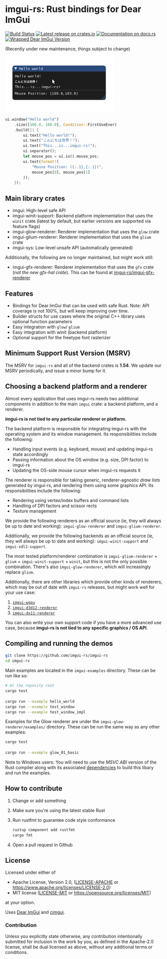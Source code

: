 # imgui-rs: Rust bindings for Dear ImGui

[![Build Status](https://github.com/imgui-rs/imgui-rs/workflows/ci/badge.svg)](https://github.com/imgui-rs/imgui-rs/actions)
[![Latest release on crates.io](https://img.shields.io/crates/v/imgui.svg)](https://crates.io/crates/imgui)
[![Documentation on docs.rs](https://docs.rs/imgui/badge.svg)](https://docs.rs/imgui)
[![Wrapped Dear ImGui Version](https://img.shields.io/badge/Dear%20ImGui%20Version-1.84.2-blue.svg)](https://github.com/ocornut/imgui)

(Recently under new maintenance, things subject to change)

![Hello world](hello_world.png)

```rust
ui.window("Hello world")
    .size([300.0, 100.0], Condition::FirstUseEver)
    .build(|| {
        ui.text("Hello world!");
        ui.text("こんにちは世界！");
        ui.text("This...is...imgui-rs!");
        ui.separator();
        let mouse_pos = ui.io().mouse_pos;
        ui.text(format!(
            "Mouse Position: ({:.1},{:.1})",
            mouse_pos[0], mouse_pos[1]
        ));
    });
```

## Main library crates

- imgui: High-level safe API
- imgui-winit-support: Backend platform implementation that uses the `winit`
  crate (latest by default, but earlier versions are supported via feature flags)
- imgui-glow-renderer: Renderer implementation that uses the `glow` crate
- imgui-glium-renderer: Renderer implementation that uses the `glium` crate
- imgui-sys: Low-level unsafe API (automatically generated)

Additionally, the following are no longer maintained, but might work still:

- imgui-gfx-renderer: Renderer implementation that uses the `gfx` crate (_not
   the new gfx-hal crate_). This can be found at [imgui-rs/imgui-gfx-renderer](https://github.com/imgui-rs/imgui-gfx-renderer)

## Features

- Bindings for Dear ImGui that can be used with safe Rust. Note: API coverage
  is not 100%, but will keep improving over time.
- Builder structs for use cases where the original C++ library uses optional
  function parameters
- Easy integration with `glow`/ `glium`
- Easy integration with winit (backend platform)
- Optional support for the freetype font rasterizer

## Minimum Support Rust Version (MSRV)

The MSRV for `imgui-rs` and all of the backend crates is **1.54**. We update our MSRV periodically, and issue a minor bump for it.

## Choosing a backend platform and a renderer

Almost every application that uses imgui-rs needs two additional components in
addition to the main `imgui` crate: a backend platform, and a renderer.

**imgui-rs is not tied to any particular renderer or platform.**

The backend platform is responsible for integrating imgui-rs with the operating
system and its window management. Its responsibilities include the following:

- Handling input events (e.g. keyboard, mouse) and updating imgui-rs state
  accordingly
- Passing information about the OS window (e.g. size, DPI factor) to imgui-rs
- Updating the OS-side mouse cursor when imgui-rs requests it

The renderer is responsible for taking generic, renderer-agnostic _draw lists_
generated by imgui-rs, and rendering them using some graphics API. Its
responsibilities include the following:

- Rendering using vertex/index buffers and command lists
- Handling of DPI factors and scissor rects
- Texture management

We provide the following renderers as an official source (ie, they will always be up to date and working): `imgui-glow-renderer` and `imgui-glium-renderer`.

Additionally, we provide the following backends as an official source (ie, they will always be up to date and working): `imgui-winit-support` and `imgui-sdl2-support`.

The most tested platform/renderer combination is `imgui-glium-renderer` +
 `glium` + `imgui-winit-support` + `winit`, but this is not the only possible
 combination. There's also `imgui-glow-renderer`, which will increasingly replace
`glium`.

Additionally, there are other libraries which provide other kinds of renderers, which may be out of date with `imgui-rs` releases, but might work well for your use case:

 1. [`imgui-wgpu`](https://github.com/Yatekii/imgui-wgpu-rs)
 2. [`imgui-d3d12-renderer`](https://github.com/curldivergence/imgui-d3d12-renderer)
 3. [`imgui-dx11-renderer`](https://github.com/veykril/imgui-dx11-renderer)

You can also write your own support code if you have a more advanced use case, because **imgui-rs is not tied to any specific graphics / OS API**.

## Compiling and running the demos

```bash
git clone https://github.com/imgui-rs/imgui-rs
cd imgui-rs
```

Main examples are located in the `imgui-examples` directory. These can be run like so:

```bash
# At the reposity root
cargo test

cargo run --example hello_world
cargo run --example test_window
cargo run --example test_window_impl
```

Examples for the Glow renderer are under the `imgui-glow-renderer/examples/` directory.
These can be run the same way as any other examples:

```bash
cargo test

cargo run --example glow_01_basic
```

Note to Windows users: You will need to use the _MSVC ABI_ version of the Rust
compiler along with its associated
[dependencies](https://www.rust-lang.org/en-US/downloads.html#win-foot) to
build this libary and run the examples.

## How to contribute

1. Change or add something
2. Make sure you're using the latest stable Rust
3. Run rustfmt to guarantee code style conformance

   ```bash
   rustup component add rustfmt
   cargo fmt
   ```

4. Open a pull request in Github

## License

Licensed under either of

- Apache License, Version 2.0, ([LICENSE-APACHE](LICENSE-APACHE) or https://www.apache.org/licenses/LICENSE-2.0)
- MIT license ([LICENSE-MIT](LICENSE-MIT) or https://opensource.org/licenses/MIT)

at your option.

Uses [Dear ImGui](https://github.com/ocornut/imgui) and
[cimgui](https://github.com/cimgui/cimgui).

### Contribution

Unless you explicitly state otherwise, any contribution intentionally submitted
for inclusion in the work by you, as defined in the Apache-2.0 license, shall
be dual licensed as above, without any additional terms or conditions.
